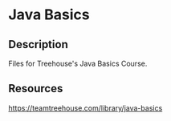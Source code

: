 <h1>Java Basics</h1>

<h2>Description</h2>

Files for Treehouse's Java Basics Course.

<h2>Resources</h2>

https://teamtreehouse.com/library/java-basics
